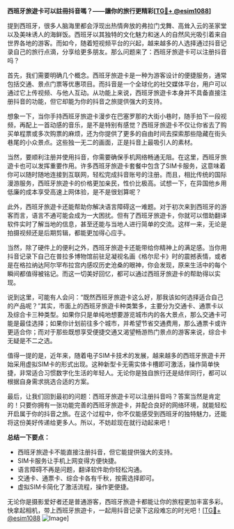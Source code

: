 **西班牙旅遊卡可以註冊抖音嗎？——讓你的旅行更精彩[[TG💪+ @esim1088](https://t.me/s/esim1088)]**

提到西班牙，很多人脑海里都会浮现出热情奔放的弗拉门戈舞、高耸入云的圣家堂以及美味诱人的海鲜饭。西班牙以其独特的文化魅力和迷人的自然风光吸引着来自世界各地的游客。而如今，随着短视频平台的兴起，越来越多的人选择通过抖音记录自己的旅行点滴，分享给更多朋友。那么问题来了：西班牙旅遊卡可以注册抖音吗？

首先，我们需要明确几个概念。西班牙旅遊卡是一种为游客设计的便捷服务，通常包括交通、景点门票等优惠项目。而抖音是一个全球化的社交媒体平台，用户可以通过它上传视频、与他人互动。从功能上来说，西班牙旅遊卡本身并不具备直接注册抖音的功能，但它却能为你的抖音之旅提供强大的支持。

想象一下，当你手持西班牙旅遊卡漫步在巴塞罗那的大街小巷时，随手拍下一段视频，再配上一首动感的音乐，是不是特别有感觉？西班牙旅遊卡不仅让你省去了购买单程票或多次购票的麻烦，还为你提供了更多的自由时间去探索那些隐藏在街头巷尾的小众景点。这些独一无二的画面，正是抖音上最吸引人的素材。

当然，要顺利注册并使用抖音，你需要确保手机网络畅通无阻。在这里，西班牙旅遊卡也可以发挥重要作用。许多西班牙旅遊卡套餐中包含了SIM卡服务，这意味着你可以随时随地连接到互联网，轻松完成抖音账号的注册。而且，相比传统的国际漫游服务，西班牙旅遊卡的价格更加亲民，性价比极高。试想一下，在异国他乡用低廉的成本享受高速上网体验，是不是很划算呢？

此外，西班牙旅遊卡还能帮助你解决语言障碍这一难题。对于初次来到西班牙的游客而言，语言不通可能会成为一大困扰。但有了西班牙旅遊卡，你就可以借助翻译软件实时了解当地的信息，甚至还能与当地人进行简单的交流。这样一来，无论是拍摄视频还是后期剪辑，都能更加得心应手。

当然，除了硬件上的便利之外，西班牙旅遊卡还能带给你精神上的满足感。当你用抖音记录下自己在普拉多博物馆前驻足凝视名画《格尔尼卡》时的震撼表情，或者是在格拉纳达阿尔罕布拉宫内感叹历史沧桑的眼神，你会发现，原来生活中的每个瞬间都值得被铭记。而这一切美好回忆，都可以通过西班牙旅遊卡的帮助得以实现。

说到这里，可能有人会问：“既然西班牙旅遊卡这么好，那我该如何选择适合自己的产品呢？”其实，市面上的西班牙旅遊卡种类繁多，主要分为交通卡、通票卡以及综合卡三种类型。如果你只是单纯地想要游览城市内的各大景点，那么交通卡可能是最佳选择；如果你计划前往多个城市，并希望节省交通费用，那么通票卡或许更适合你；而对于那些既想享受便捷交通又渴望畅游热门景点的游客来说，综合卡无疑是不二之选。

值得一提的是，近年来，随着电子SIM卡技术的发展，越来越多的西班牙旅遊卡开始采用虚拟SIM卡的形式出现。这种新型卡无需实体卡槽即可激活，操作简单快捷，非常适合习惯数字化生活的年轻人。无论你是独自旅行还是结伴同行，都可以根据自身需求挑选合适的方案。

最后，让我们回到最初的问题：西班牙旅遊卡可以注册抖音吗？答案当然是肯定的！只要你拥有一张功能完善的西班牙旅遊卡，并配合良好的网络环境，就能轻松开启属于你的抖音之旅。在这个过程中，你不仅能感受到西班牙的独特魅力，还能将这份美好传递给更多人。所以，不妨趁现在就行动起来吧！

**总结一下要点：**
- 西班牙旅遊卡不能直接注册抖音，但它能提供强大的支持。
- SIM卡服务让手机上网变得方便快捷。
- 语言障碍不再是问题，翻译软件助你轻松沟通。
- 交通卡、通票卡、综合卡各有千秋，按需选择即可。
- 虚拟SIM卡简化了激活流程，操作更便捷。

无论你是摄影爱好者还是普通游客，西班牙旅遊卡都能让你的旅程更加丰富多彩。快拿起相机，带上西班牙旅遊卡，一起用抖音记录下这段难忘的时光吧！[[TG💪+ @esim1088](https://t.me/s/esim1088) ![Image](https://i.postimg.cc/4NQfJmqS/Snipaste-2025-05-13-00-14-12.png)]